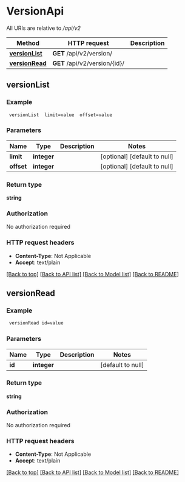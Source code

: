 # VersionApi

All URIs are relative to */api/v2*

Method | HTTP request | Description
------------- | ------------- | -------------
[**versionList**](VersionApi.md#versionList) | **GET** /api/v2/version/ | 
[**versionRead**](VersionApi.md#versionRead) | **GET** /api/v2/version/{id}/ | 



## versionList



### Example

```bash
 versionList  limit=value  offset=value
```

### Parameters


Name | Type | Description  | Notes
------------- | ------------- | ------------- | -------------
 **limit** | **integer** |  | [optional] [default to null]
 **offset** | **integer** |  | [optional] [default to null]

### Return type

**string**

### Authorization

No authorization required

### HTTP request headers

- **Content-Type**: Not Applicable
- **Accept**: text/plain

[[Back to top]](#) [[Back to API list]](../README.md#documentation-for-api-endpoints) [[Back to Model list]](../README.md#documentation-for-models) [[Back to README]](../README.md)


## versionRead



### Example

```bash
 versionRead id=value
```

### Parameters


Name | Type | Description  | Notes
------------- | ------------- | ------------- | -------------
 **id** | **integer** |  | [default to null]

### Return type

**string**

### Authorization

No authorization required

### HTTP request headers

- **Content-Type**: Not Applicable
- **Accept**: text/plain

[[Back to top]](#) [[Back to API list]](../README.md#documentation-for-api-endpoints) [[Back to Model list]](../README.md#documentation-for-models) [[Back to README]](../README.md)

